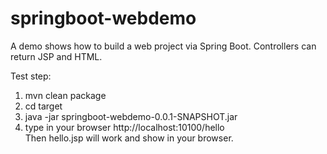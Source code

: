 # springboot-webdemo
A demo shows how to build a web project via Spring Boot.  Controllers can return JSP and HTML.

Test step: <br/>
1. mvn clean package <br/>
2. cd target <br/>
3. java -jar springboot-webdemo-0.0.1-SNAPSHOT.jar <br/>
4. type in your browser      http://localhost:10100/hello <br/>
Then hello.jsp will work and show in your browser. <br/>
